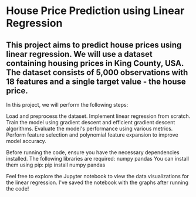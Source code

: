 # House Price Prediction using Linear Regression
## This project aims to predict house prices using linear regression. We will use a dataset containing housing prices in King County, USA. The dataset consists of 5,000 observations with 18 features and a single target value - the house price.


In this project, we will perform the following steps:

Load and preprocess the dataset.
Implement linear regression from scratch.
Train the model using gradient descent and efficient gradient descent algorithms.
Evaluate the model's performance using various metrics.
Perform feature selection and polynomial feature expansion to improve model accuracy.


Before running the code, ensure you have the necessary dependencies installed. The following libraries are required:
numpy
pandas
You can install them using pip:
pip install numpy pandas

Feel free to explore the Jupyter notebook to view the data visualizations for the linear regression. I've saved the notebook with the graphs after running the code!










